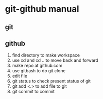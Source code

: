 # git-github manual

## git

## github
1. find directory to make workspace
3. use cd and cd .. to move back and forward
4. make repo at github.com
5. use gitbash to do git clone <address>
6. edit file
7. git status to check present status of git
8. git add <*.*> to add file to git
9. git commit to commit



